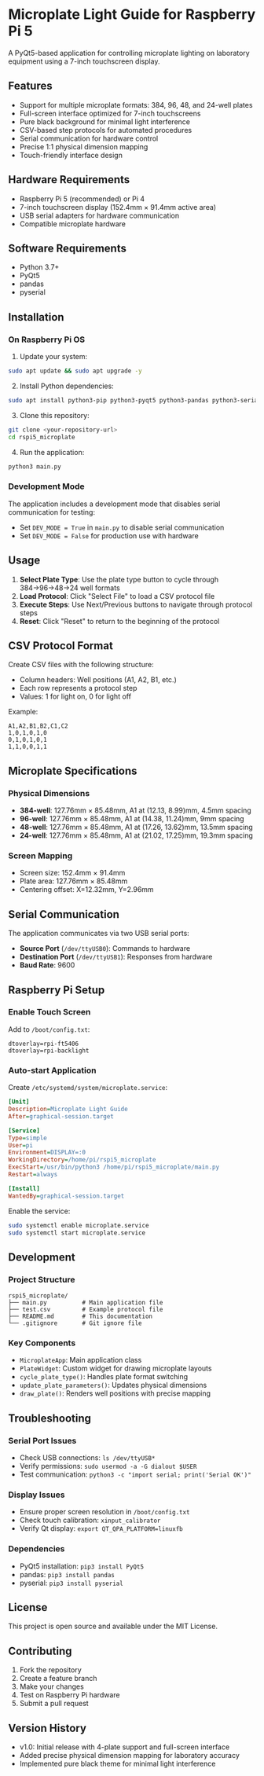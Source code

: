 # Microplate Light Guide for Raspberry Pi 5

A PyQt5-based application for controlling microplate lighting on laboratory equipment using a 7-inch touchscreen display.

## Features

- Support for multiple microplate formats: 384, 96, 48, and 24-well plates
- Full-screen interface optimized for 7-inch touchscreens
- Pure black background for minimal light interference
- CSV-based step protocols for automated procedures
- Serial communication for hardware control
- Precise 1:1 physical dimension mapping
- Touch-friendly interface design

## Hardware Requirements

- Raspberry Pi 5 (recommended) or Pi 4
- 7-inch touchscreen display (152.4mm × 91.4mm active area)
- USB serial adapters for hardware communication
- Compatible microplate hardware

## Software Requirements

- Python 3.7+
- PyQt5
- pandas
- pyserial

## Installation

### On Raspberry Pi OS

1. Update your system:
```bash
sudo apt update && sudo apt upgrade -y
```

2. Install Python dependencies:
```bash
sudo apt install python3-pip python3-pyqt5 python3-pandas python3-serial
```

3. Clone this repository:
```bash
git clone <your-repository-url>
cd rspi5_microplate
```

4. Run the application:
```bash
python3 main.py
```

### Development Mode

The application includes a development mode that disables serial communication for testing:
- Set `DEV_MODE = True` in `main.py` to disable serial communication
- Set `DEV_MODE = False` for production use with hardware

## Usage

1. **Select Plate Type**: Use the plate type button to cycle through 384→96→48→24 well formats
2. **Load Protocol**: Click "Select File" to load a CSV protocol file
3. **Execute Steps**: Use Next/Previous buttons to navigate through protocol steps
4. **Reset**: Click "Reset" to return to the beginning of the protocol

## CSV Protocol Format

Create CSV files with the following structure:
- Column headers: Well positions (A1, A2, B1, etc.)
- Each row represents a protocol step
- Values: 1 for light on, 0 for light off

Example:
```csv
A1,A2,B1,B2,C1,C2
1,0,1,0,1,0
0,1,0,1,0,1
1,1,0,0,1,1
```

## Microplate Specifications

### Physical Dimensions
- **384-well**: 127.76mm × 85.48mm, A1 at (12.13, 8.99)mm, 4.5mm spacing
- **96-well**: 127.76mm × 85.48mm, A1 at (14.38, 11.24)mm, 9mm spacing  
- **48-well**: 127.76mm × 85.48mm, A1 at (17.26, 13.62)mm, 13.5mm spacing
- **24-well**: 127.76mm × 85.48mm, A1 at (21.02, 17.25)mm, 19.3mm spacing

### Screen Mapping
- Screen size: 152.4mm × 91.4mm
- Plate area: 127.76mm × 85.48mm
- Centering offset: X=12.32mm, Y=2.96mm

## Serial Communication

The application communicates via two USB serial ports:
- **Source Port** (`/dev/ttyUSB0`): Commands to hardware
- **Destination Port** (`/dev/ttyUSB1`): Responses from hardware
- **Baud Rate**: 9600

## Raspberry Pi Setup

### Enable Touch Screen
Add to `/boot/config.txt`:
```
dtoverlay=rpi-ft5406
dtoverlay=rpi-backlight
```

### Auto-start Application
Create `/etc/systemd/system/microplate.service`:
```ini
[Unit]
Description=Microplate Light Guide
After=graphical-session.target

[Service]
Type=simple
User=pi
Environment=DISPLAY=:0
WorkingDirectory=/home/pi/rspi5_microplate
ExecStart=/usr/bin/python3 /home/pi/rspi5_microplate/main.py
Restart=always

[Install]
WantedBy=graphical-session.target
```

Enable the service:
```bash
sudo systemctl enable microplate.service
sudo systemctl start microplate.service
```

## Development

### Project Structure
```
rspi5_microplate/
├── main.py          # Main application file
├── test.csv         # Example protocol file
├── README.md        # This documentation
└── .gitignore       # Git ignore file
```

### Key Components
- `MicroplateApp`: Main application class
- `PlateWidget`: Custom widget for drawing microplate layouts
- `cycle_plate_type()`: Handles plate format switching
- `update_plate_parameters()`: Updates physical dimensions
- `draw_plate()`: Renders well positions with precise mapping

## Troubleshooting

### Serial Port Issues
- Check USB connections: `ls /dev/ttyUSB*`
- Verify permissions: `sudo usermod -a -G dialout $USER`
- Test communication: `python3 -c "import serial; print('Serial OK')"`

### Display Issues
- Ensure proper screen resolution in `/boot/config.txt`
- Check touch calibration: `xinput_calibrator`
- Verify Qt display: `export QT_QPA_PLATFORM=linuxfb`

### Dependencies
- PyQt5 installation: `pip3 install PyQt5`
- pandas: `pip3 install pandas`
- pyserial: `pip3 install pyserial`

## License

This project is open source and available under the MIT License.

## Contributing

1. Fork the repository
2. Create a feature branch
3. Make your changes
4. Test on Raspberry Pi hardware
5. Submit a pull request

## Version History

- v1.0: Initial release with 4-plate support and full-screen interface
- Added precise physical dimension mapping for laboratory accuracy
- Implemented pure black theme for minimal light interference
